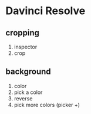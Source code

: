 # Davinci Resolve

## cropping
1. inspector
2. crop 

## background
1. color
2. pick a color
3. reverse
4. pick more colors (picker +)


